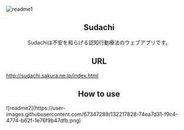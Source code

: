 ![readme1](https://user-images.githubusercontent.com/67347289/132217801-c3fe2330-e604-4898-bd89-b2d6edad9dac.png)
<h2 align="center"> Sudachi</h2>
<p align="center">Sudachiは不安を和らげる認知行動療法のウェブアプリです。</p>

<h2 align="center">URL</h2>
<p align="cetner"><a href="http://sudachi.sakura.ne.jp/index.html">http://sudachi.sakura.ne.jp/index.html</a></p>

<h2 align="center">How to use</h2>
<span align="center">
  ![readme2](https://user-images.githubusercontent.com/67347289/132217828-74ea7d31-f9c4-4774-b62f-1e76f9b47dfb.png)
</span>

